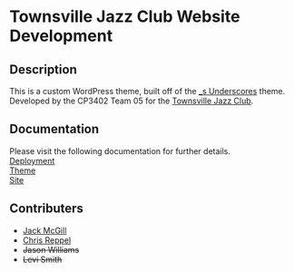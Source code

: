 # Townsville Jazz Club Website Development

## Description
This is a custom WordPress theme, built off of the [_s Underscores](https://underscores.me) theme.
Developed by the CP3402 Team 05 for the [Townsville Jazz Club](http://jazztownsville.com).

## Documentation
Please visit the following documentation for further details.  
[Deployment](/documentation/deployment.md)  
[Theme](/documentation/theme.md)  
[Site](/documentation/site.md)

## Contributers
* [Jack McGill](https://github.com/JackMcKill)
* [Chris Reppel](https://github.com/Chris-Reppel)
* ~~Jason Williams~~
* ~~Levi Smith~~
